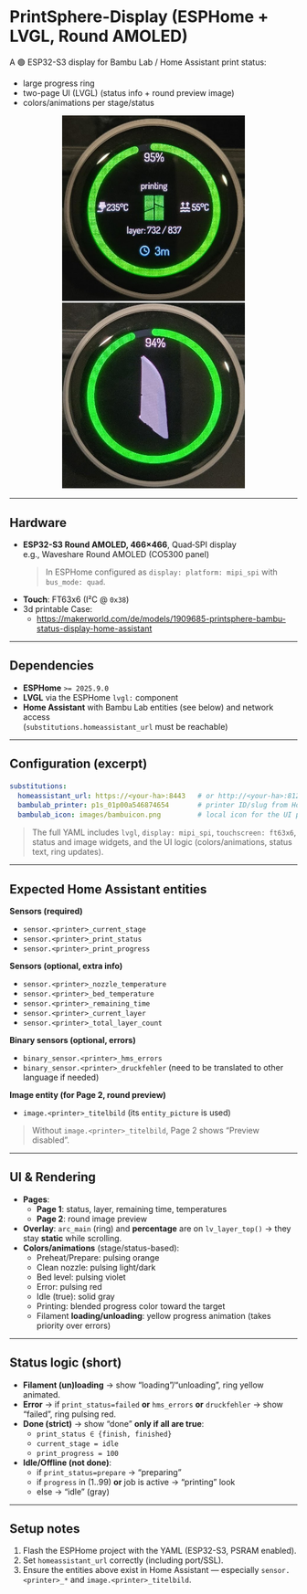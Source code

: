 # PrintSphere-Display (ESPHome + LVGL, Round AMOLED)

A 🟢 ESP32-S3 display for Bambu Lab / Home Assistant print status:
- large progress ring
- two-page UI (LVGL) (status info + round preview image)
- colors/animations per stage/status
<p align="center">
  <img src="assets/20251016_231350.jpg" alt="PrintSphere UI: progress ring" width="320">
  <img src="assets/20251016_231340.jpg" alt="PrintSphere UI: preview image" width="320">
</p>

---

## Hardware

- **ESP32-S3 Round AMOLED, 466×466**, Quad‑SPI display  
  e.g., Waveshare Round AMOLED (CO5300 panel)  
  > In ESPHome configured as `display: platform: mipi_spi` with `bus_mode: quad`.
- **Touch**: FT63x6 (I²C @ `0x38`)
- 3d printable Case:
  - https://makerworld.com/de/models/1909685-printsphere-bambu-status-display-home-assistant
---

## Dependencies

- **ESPHome** `>= 2025.9.0`
- **LVGL** via the ESPHome `lvgl:` component
- **Home Assistant** with Bambu Lab entities (see below) and network access  
  (`substitutions.homeassistant_url` must be reachable)

---

## Configuration (excerpt)

```yaml
substitutions:
  homeassistant_url: https://<your-ha>:8443   # or http://<your-ha>:8123
  bambulab_printer: p1s_01p00a546874654       # printer ID/slug from Home Assistant
  bambulab_icon: images/bambuicon.png         # local icon for the UI page 1
```

> The full YAML includes `lvgl`, `display: mipi_spi`, `touchscreen: ft63x6`, status and image widgets, and the UI logic (colors/animations, status text, ring updates).

---

## Expected Home Assistant entities

**Sensors (required)**

- `sensor.<printer>_current_stage`
- `sensor.<printer>_print_status`
- `sensor.<printer>_print_progress`

**Sensors (optional, extra info)**

- `sensor.<printer>_nozzle_temperature`
- `sensor.<printer>_bed_temperature`
- `sensor.<printer>_remaining_time`
- `sensor.<printer>_current_layer`
- `sensor.<printer>_total_layer_count`

**Binary sensors (optional, errors)**
- `binary_sensor.<printer>_hms_errors`
- `binary_sensor.<printer>_druckfehler` (need to be translated to other language if needed)

**Image entity (for Page 2, round preview)**
- `image.<printer>_titelbild` (its `entity_picture` is used) 

> Without `image.<printer>_titelbild`, Page 2 shows “Preview disabled”.

---

## UI & Rendering

- **Pages**:  
  - **Page 1**: status, layer, remaining time, temperatures  
  - **Page 2**: round image preview
- **Overlay**: `arc_main` (ring) and **percentage** are on `lv_layer_top()` → they stay **static** while scrolling.
- **Colors/animations** (stage/status-based):  
  - Preheat/Prepare: pulsing orange  
  - Clean nozzle: pulsing light/dark  
  - Bed level: pulsing violet  
  - Error: pulsing red  
  - Idle (true): solid gray  
  - Printing: blended progress color toward the target  
  - Filament **loading/unloading**: yellow progress animation (takes priority over errors)

---

## Status logic (short)

- **Filament (un)loading** → show “loading”/“unloading”, ring yellow animated.  
- **Error** → if `print_status=failed` **or** `hms_errors` **or** `druckfehler` → show “failed”, ring pulsing red.
- **Done (strict)** → show “done” **only if all are true**:
  - `print_status ∈ {finish, finished}`
  - `current_stage = idle`
  - `print_progress = 100`
- **Idle/Offline (not done)**:
  - if `print_status=prepare` → “preparing”
  - if `progress` in (1..99) **or** job is active → “printing” look
  - else → “idle” (gray)

---

## Setup notes

1. Flash the ESPHome project with the YAML (ESP32-S3, PSRAM enabled).
2. Set `homeassistant_url` correctly (including port/SSL).
3. Ensure the entities above exist in Home Assistant — especially `sensor.<printer>_*` and `image.<printer>_titelbild`.

